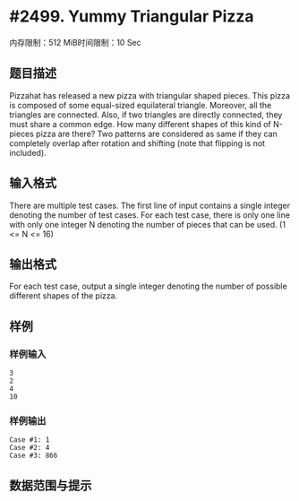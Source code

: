 # #2499. Yummy Triangular Pizza

内存限制：512 MiB时间限制：10 Sec

## 题目描述

  Pizzahat has released a new pizza with triangular shaped pieces. This pizza is composed of some equal-sized equilateral triangle. Moreover, all the triangles are connected. Also, if two triangles are directly connected, they must share a common edge.
  How many different shapes of this kind of N-pieces pizza are there? Two patterns are considered as same if they can completely overlap after rotation and shifting (note that flipping is not included).

 

## 输入格式

  There are multiple test cases. The first line of input contains a single integer denoting the number of test cases.
  For each test case, there is only one line with only one integer N denoting the number of pieces that can be used. (1 <= N <= 16)

## 输出格式

  For each test case, output a single integer denoting the number of possible different shapes of the pizza.

## 样例

### 样例输入

    
    3
    2
    4
    10  
    
    

### 样例输出

    
    Case #1: 1
    Case #2: 4
    Case #3: 866
    
    
    
    

## 数据范围与提示

